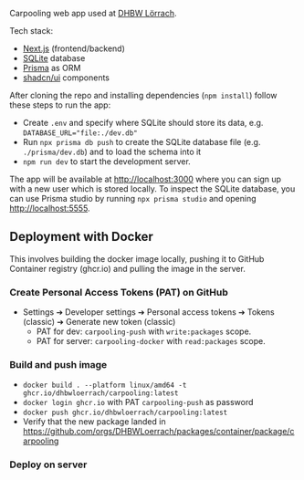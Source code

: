 Carpooling web app used at [DHBW Lörrach](https://www.dhbw-loerrach.de).

Tech stack:

- [Next.js](https://nextjs.org/) (frontend/backend)
- [SQLite](https://sqlite.org) database
- [Prisma](https://www.prisma.io/) as ORM
- [shadcn/ui](https://ui.shadcn.com) components

After cloning the repo and installing dependencies (`npm install`) follow these steps to run the app:

- Create `.env` and specify where SQLite should store its data, e.g. `DATABASE_URL="file:./dev.db"`
- Run `npx prisma db push` to create the SQLite database file (e.g. `./prisma/dev.db`) and to load the schema into it
- `npm run dev` to start the development server.

The app will be available at [http://localhost:3000](http://localhost:3000) where you can sign up with a new user which is stored locally. To inspect the SQLite database, you can use Prisma studio by running `npx prisma studio` and opening [http://localhost:5555](http://localhost:5555).

## Deployment with Docker

This involves building the docker image locally, pushing it to GitHub Container registry (ghcr.io) and pulling the image in the server.

### Create Personal Access Tokens (PAT) on GitHub

- Settings ➔ Developer settings ➔ Personal access tokens ➔ Tokens (classic) ➔ Generate new token (classic)
  - PAT for dev: `carpooling-push` with `write:packages` scope.
  - PAT for server: `carpooling-docker` with `read:packages` scope.

### Build and push image

- `docker build . --platform linux/amd64 -t ghcr.io/dhbwloerrach/carpooling:latest`
- `docker login ghcr.io` with PAT `carpooling-push` as password
- `docker push ghcr.io/dhbwloerrach/carpooling:latest`
- Verify that the new package landed in https://github.com/orgs/DHBWLoerrach/packages/container/package/carpooling

### Deploy on server
